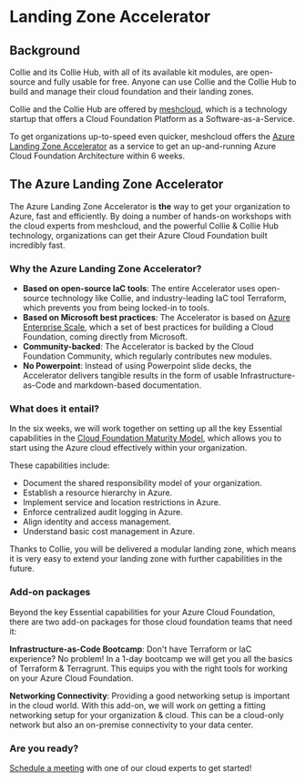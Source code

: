 # Landing Zone Accelerator

## Background

Collie and its Collie Hub, with all of its available kit modules, are open-source and fully usable for free.
Anyone can use Collie and the Collie Hub to build and manage their cloud foundation and their landing zones.

Collie and the Collie Hub are offered by [meshcloud](https://meshcloud.io/en/), which is a technology startup
that offers a Cloud Foundation Platform as a Software-as-a-Service.

To get organizations up-to-speed even quicker, meshcloud offers the
[Azure Landing Zone Accelerator](https://www.meshcloud.io/en/services/landing-zone-accelerator/) as a service to get
an up-and-running Azure Cloud Foundation Architecture within 6 weeks.

## The Azure Landing Zone Accelerator

The Azure Landing Zone Accelerator is **the** way to get your organization to Azure, fast and efficiently.
By doing a number of hands-on workshops with the cloud experts from meshcloud, and the powerful
Collie & Collie Hub technology, organizations can get their Azure Cloud Foundation built incredibly fast.

### Why the Azure Landing Zone Accelerator?

- **Based on open-source IaC tools**: The entire Accelerator uses open-source technology like
  Collie, and industry-leading IaC tool Terraform, which prevents you from being locked-in to tools.
- **Based on Microsoft best practices**: The Accelerator is based on
  [Azure Enterprise Scale](https://github.com/Azure/Enterprise-Scale), which a set
  of best practices for building a Cloud Foundation, coming directly from Microsoft.
- **Community-backed**: The Accelerator is backed by the Cloud Foundation Community,
  which regularly contributes new modules.
- **No Powerpoint**: Instead of using Powerpoint slide decks, the Accelerator delivers tangible results
  in the form of usable Infrastructure-as-Code and markdown-based documentation.

### What does it entail?

In the six weeks, we will work together on setting up all the key Essential capabilities
in the [Cloud Foundation Maturity Model](https://cloudfoundation.org/maturity-model/),
which allows you to start using the Azure cloud effectively within your organization.

These capabilities include:

- Document the shared responsibility model of your organization.
- Establish a resource hierarchy in Azure.
- Implement service and location restrictions in Azure.
- Enforce centralized audit logging in Azure.
- Align identity and access management.
- Understand basic cost management in Azure.

Thanks to Collie, you will be delivered a modular landing zone, which means it
is very easy to extend your landing zone with further capabilities in the future.

### Add-on packages

Beyond the key Essential capabilities for your Azure Cloud Foundation, there are two add-on packages for those cloud foundation
teams that need it:

**Infrastructure-as-Code Bootcamp**: Don't have Terraform or IaC experience? No problem!
In a 1-day bootcamp we will get you all the basics of Terraform & Terragrunt.
This equips you with the right tools for working on your Azure Cloud Foundation.

**Networking Connectivity**: Providing a good networking setup is important in the cloud world. With this add-on, we will
work on getting a fitting networking setup for your organization & cloud. This can be a cloud-only network but also an
on-premise connectivity to your data center.

### Are you ready?

[Schedule a meeting](https://meetings.hubspot.com/meshchristina/expert-call-en) with one of our cloud experts to get started!
